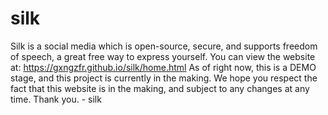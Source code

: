 # silk
Silk is a social media which is open-source, secure, and supports freedom of speech, a great free way to express yourself.
You can view the website at: https://gxngzfr.github.io/silk/home.html
As of right now, this is a DEMO stage, and this project is currently in the making. 
We hope you respect the fact that this website is in the making, and subject to any changes at any time.
Thank you. - silk
